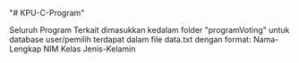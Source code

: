 "# KPU-C-Program" 

Seluruh Program Terkait dimasukkan kedalam folder "programVoting"
untuk database user/pemilih terdapat dalam file data.txt dengan format:
Nama-Lengkap NIM Kelas Jenis-Kelamin
